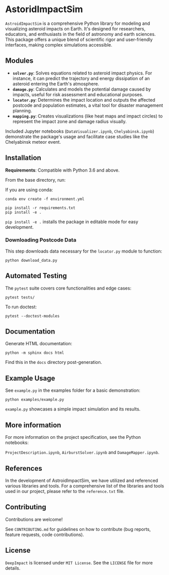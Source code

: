 #  AstoridImpactSim

`AstroidImpactSim` is a comprehensive Python library for modeling and visualizing asteroid impacts on Earth. It's designed for researchers, educators, and enthusiasts in the field of astronomy and earth sciences. This package offers a unique blend of scientific rigor and user-friendly interfaces, making complex simulations accessible.

## Modules

- **`solver.py`**: Solves equations related to asteroid impact physics. For instance, it can predict the trajectory and energy dissipation of an asteroid entering the Earth's atmosphere.
- **`damage.py`**: Calculates and models the potential damage caused by impacts, useful for risk assessment and educational purposes.
- **`locator.py`**: Determines the impact location and outputs the affected postcode and population estimates, a vital tool for disaster management planning.
- **`mapping.py`**: Creates visualizations (like heat maps and impact circles) to represent the impact zone and damage radius visually.

Included Jupyter notebooks (`DataVisualizer.ipynb`, `Chelyabinsk.ipynb`) demonstrate the package's usage and facilitate case studies like the Chelyabinsk meteor event.

## Installation

**Requirements**: Compatible with Python 3.6 and above.

From the base directory, run:

If you are using conda:

```
conda env create -f environment.yml
```

```
pip install -r requirements.txt
pip install -e .
```

`pip install -e .` installs the package in editable mode for easy development.

### Downloading Postcode Data

This step downloads data necessary for the `locator.py` module to function:

```
python download_data.py
```

## Automated Testing

The `pytest` suite covers core functionalities and edge cases:

```shell
pytest tests/
```

To run doctest:

```shell
pytest --doctest-modules
```

## Documentation

Generate HTML documentation:

```
python -m sphinx docs html
```

Find this in the `docs` directory post-generation.

## Example Usage

See `example.py` in the examples folder for a basic demonstration:

```
python examples/example.py
```

`example.py` showcases a simple impact simulation and its results.

## More information

For more information on the project specification, see the Python notebooks:

 `ProjectDescription.ipynb`, `AirburstSolver.ipynb` and `DamageMapper.ipynb`.

## References
In the development of AstroidImpactSim, we have utilized and referenced various libraries and tools.
For a comprehensive list of the libraries and tools used in our project, please refer to the `reference.txt` file.

## Contributing

Contributions are welcome! 

See `CONTRIBUTING.md` for guidelines on how to contribute (bug reports, feature requests, code contributions).

## License

`DeepImpact` is licensed under `MIT License`. See the `LICENSE` file for more details.
